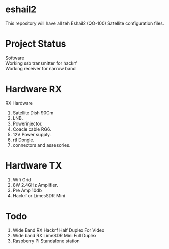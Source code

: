 # eshail2
This repository will have all teh Eshail2 (QO-100) Satellite configuration files.<br>
# Project Status
Software<br>
Working ssb transmitter for hackrf<br>
Working receiver for narrow band<br>
# Hardware RX
RX Hardware<br>
1) Satellite Dish 90Cm<br>
1) LNB.<br>
3) Powerinjector.<br>
4) Coacle cable RG6.<br>
5) 12V Power supply.<br>
6) rtl Dongle.<br>
7) connectors and assesories.<br>
# Hardware TX
1) Wifi Grid<br>
2) 8W 2.4GHz Amplifier.<br>
3) Pre Amp 10db<br>
4) Hackrf or LimesSDR Mini<br>
# Todo
1) Wide Band RX Hackrf Half Duplex For Video<br>
2) Wide band RX LimeSDR Mini Full Duplex<br>
3) Raspberry Pi Standalone station<br>


